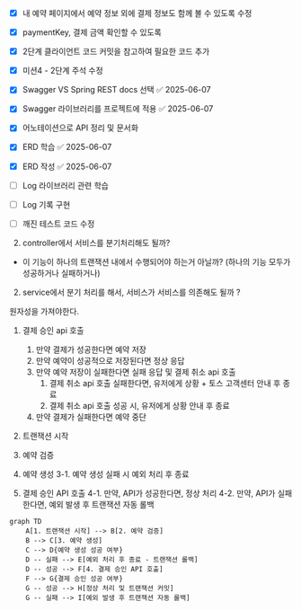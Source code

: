 - [x] 내 예약 페이지에서 예약 정보 외에 결제 정보도 함께 볼 수 있도록 수정
- [x] paymentKey, 결제 금액 확인할 수 있도록
- [x] 2단계 클라이언트 코드 커밋을 참고하여 필요한 코드 추가
- [x] 미션4 - 2단계 주석 수정
- [x] Swagger VS Spring REST docs 선택 ✅ 2025-06-07
- [x] Swagger 라이브러리를 프로젝트에 적용 ✅ 2025-06-07
- [x] 어노테이션으로 API 정리 및 문서화
- [x] ERD 학습 ✅ 2025-06-07
- [x] ERD 작성 ✅ 2025-06-07
- [ ] Log 라이브러리 관련 학습
- [ ] Log 기록 구현
- [ ] 깨진 테스트 코드 수정


2. controller에서 서비스를 분기처리해도 될까?
- 이 기능이 하나의 트랜잭션 내에서 수행되어야 하는거 아닐까? (하나의 기능 모두가 성공하거나 실패하거나)
2. service에서 분기 처리를 해서, 서비스가 서비스를 의존해도 될까 ?

원자성을 가져야한다.
1. 결제 승인 api 호출
   1. 만약 결제가 성공한다면 예약 저장
     1. 만약 예약이 성공적으로 저장된다면 정상 응답
     2. 만약 예약 저장이 실패한다면 실패 응답 및 결제 취소 api 호출
        1. 결제 취소 api 호출 실패한다면, 유저에게 상황 + 토스 고객센터 안내 후 종료
        2. 결제 취소 api 호출 성공 시, 유저에게 상황 안내 후 종료
   2. 만약 결제가 실패한다면 예약 중단



1. 트랜잭션 시작
2. 예약 검증
3. 예약 생성
   3-1. 예약 생성 실패 시 예외 처리 후 종료
4. 결제 승인 API 호출
   4-1. 만약, API가 성공한다면, 정상 처리
   4-2. 만약, API가 실패한다면, 예외 발생 후 트랜잭션 자동 롤백

```mermaid
graph TD
    A[1. 트랜잭션 시작] --> B[2. 예약 검증]
    B --> C[3. 예약 생성]
    C --> D{예약 생성 성공 여부}
    D -- 실패 --> E[예외 처리 후 종료 - 트랜잭션 롤백]
    D -- 성공 --> F[4. 결제 승인 API 호출]
    F --> G{결제 승인 성공 여부}
    G -- 성공 --> H[정상 처리 및 트랜잭션 커밋]
    G -- 실패 --> I[예외 발생 후 트랜잭션 자동 롤백]
```
